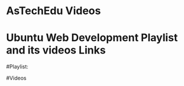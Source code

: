 # AsTechEdu Videos



# Ubuntu Web Development Playlist and its videos Links

#Playlist: 


#Videos





